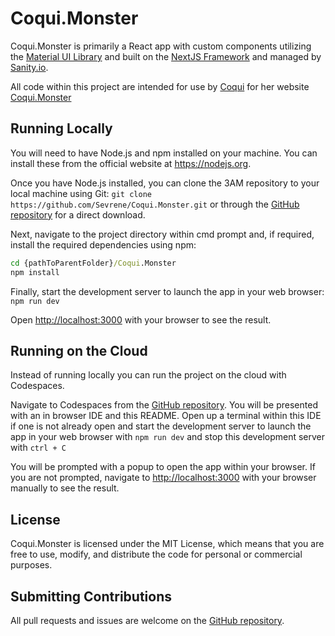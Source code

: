 # Coqui.Monster

Coqui.Monster is primarily a React app with custom components utilizing the [Material UI Library](https://mui.com/material-ui/) and built on the [NextJS Framework](https://nextjs.org/) and managed by [Sanity.io](https://www.sanity.io/).

All code within this project are intended for use by [Coqui](https://www.twitch.tv/coqui) for her website [Coqui.Monster](https://coqui.monster/)

## Running Locally

You will need to have Node.js and npm installed on your machine.
You can install these from the official website at <https://nodejs.org>.

Once you have Node.js installed, you can clone the 3AM repository to your local machine using Git: `git clone https://github.com/Sevrene/Coqui.Monster.git`
or through the [GitHub repository](https://github.com/Sevrene/Coqui.Monster) for a direct download.

Next, navigate to the project directory within cmd prompt and, if required, install the required dependencies using npm:

```cmd
cd {pathToParentFolder}/Coqui.Monster
npm install
```

Finally, start the development server to launch the app in your web browser:
`npm run dev`

Open [http://localhost:3000](http://localhost:3000) with your browser to see the result.

## Running on the Cloud

Instead of running locally you can run the project on the cloud with Codespaces.

Navigate to Codespaces from the [GitHub repository](https://github.com/Sevrene/Coqui.Monster). You will be presented with an in browser IDE and this README.
Open up a terminal within this IDE if one is not already open and start the development server to launch the app in your web browser with `npm run dev` and stop this development server with `ctrl + C`

You will be prompted with a popup to open the app within your browser. If you are not prompted, navigate to [http://localhost:3000](http://localhost:3000) with your browser manually to see the result.

## License

Coqui.Monster is licensed under the MIT License, which means that you are free to use, modify, and distribute the code for personal or commercial purposes.

## Submitting Contributions

All pull requests and issues are welcome on the [GitHub repository](https://github.com/Sevrene/Coqui.Monster).
